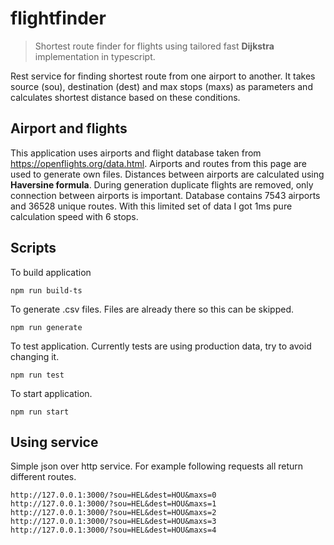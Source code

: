 # flightfinder

> Shortest route finder for flights using tailored fast <b>Dijkstra</b> implementation in typescript.

Rest service for finding shortest route from one airport to another. It takes source (sou), destination (dest) and max stops (maxs) as parameters and calculates shortest distance based on these conditions.

## Airport and flights

This application uses airports and flight database taken from https://openflights.org/data.html. Airports and routes from this page are used to generate own files. Distances between airports are calculated using <b>Haversine formula</b>. During generation duplicate flights are removed, only connection between airports is important. Database contains 7543 airports and 36528 unique routes. With this limited set of data I got 1ms pure calculation speed with 6 stops.


## Scripts

To build application 
```shell
npm run build-ts
```

To generate .csv files. Files are already there so this can be skipped.
```shell
npm run generate
```

To test  application. Currently tests are using production data, try to avoid changing it.
```shell
npm run test
```

To start application.
```shell
npm run start
```

## Using service

Simple json over http service. For example following requests all return different routes. 

```
http://127.0.0.1:3000/?sou=HEL&dest=HOU&maxs=0
http://127.0.0.1:3000/?sou=HEL&dest=HOU&maxs=1
http://127.0.0.1:3000/?sou=HEL&dest=HOU&maxs=2
http://127.0.0.1:3000/?sou=HEL&dest=HOU&maxs=3
http://127.0.0.1:3000/?sou=HEL&dest=HOU&maxs=4
```
